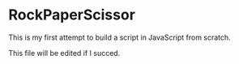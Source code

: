 # RockPaperScissor

This is my first attempt to build a script in JavaScript from scratch.

This file will be edited if I succed.
